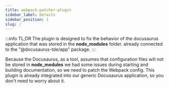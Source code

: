 ```yaml
---
title: webpack-patcher-plugin
sidebar_label: Details
sidebar_position: 1
slug: /
---
```


:::info TL;DR
The plugin is designed to fix the behavior of the docusaurus application that was stored in the **node_modules** folder.
already connected to the "@docusaurus-tde/app" package.
:::

Because the Docusaurus, as a tool, assumes that configuration files will not be stored in **node_modules**
we had some issues during starting and building documentation, so we need to patch the Webpack config.
This plugin is already integrated into our generic Docusaurus application, so you don't need to worry about it.
